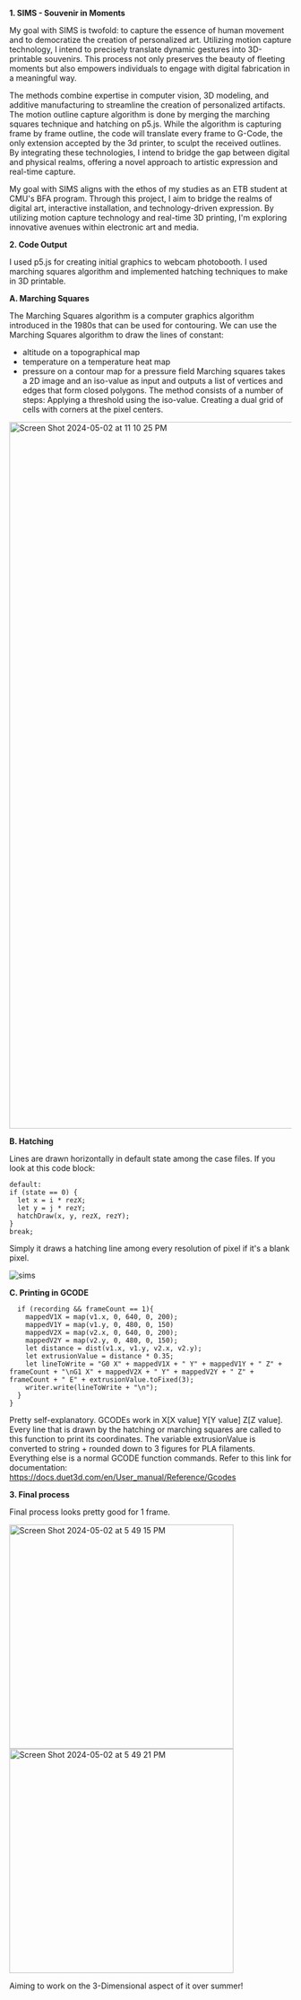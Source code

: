 **1. SIMS - Souvenir in Moments**

My goal with SIMS is twofold: to capture the essence of human movement and to democratize the creation of personalized art. Utilizing motion capture technology, I intend to precisely translate dynamic gestures into 3D-printable souvenirs. This process not only preserves the beauty of fleeting moments but also empowers individuals to engage with digital fabrication in a meaningful way. 

The methods combine expertise in computer vision, 3D modeling, and additive manufacturing to streamline the creation of personalized artifacts. The motion outline capture algorithm is done by merging the marching squares technique and hatching on p5.js. While the algorithm is capturing frame by frame outline, the code will translate every frame to G-Code, the only extension accepted by the 3d printer, to sculpt the received outlines. By integrating these technologies, I intend to bridge the gap between digital and physical realms, offering a novel approach to artistic expression and real-time capture. 

My goal with SIMS aligns with the ethos of my studies as an ETB student at CMU's BFA program. Through this project, I aim to bridge the realms of digital art, interactive installation, and technology-driven expression. By utilizing motion capture technology and real-time 3D printing, I'm exploring innovative avenues within electronic art and media.

**2. Code Output**

I used p5.js for creating initial graphics to webcam photobooth. I used marching squares algorithm and implemented hatching techniques to make in 3D printable.

**A. Marching Squares**

The Marching Squares algorithm is a computer graphics algorithm introduced in the 1980s that can be used for contouring. We can use the Marching Squares algorithm to draw the lines of constant:
- altitude on a topographical map
- temperature on a temperature heat map
- pressure on a contour map for a pressure field
Marching squares takes a 2D image and an iso-value as input and outputs a list of vertices and edges that form closed polygons. The method consists of a number of steps: Applying a threshold using the iso-value. Creating a dual grid of cells with corners at the pixel centers.

<img width="1260" alt="Screen Shot 2024-05-02 at 11 10 25 PM" src="https://github.com/siye0ngim/SIMS/assets/114831016/838cf1b8-e02e-418b-8e95-da539786438a">

**B. Hatching**

Lines are drawn horizontally in default state among the case files. If you look at this code block:

```
default:
if (state == 0) {
  let x = i * rezX;
  let y = j * rezY;
  hatchDraw(x, y, rezX, rezY);
}
break;
```

Simply it draws a hatching line among every resolution of pixel if it's a blank pixel.

![sims](https://github.com/siye0ngim/SIMS/assets/114831016/dc31208e-d28b-443c-8b63-b2a164f1d98f)

**C. Printing in GCODE**

```
  if (recording && frameCount == 1){
    mappedV1X = map(v1.x, 0, 640, 0, 200);
    mappedV1Y = map(v1.y, 0, 480, 0, 150)
    mappedV2X = map(v2.x, 0, 640, 0, 200);
    mappedV2Y = map(v2.y, 0, 480, 0, 150);
    let distance = dist(v1.x, v1.y, v2.x, v2.y);
    let extrusionValue = distance * 0.35;
    let lineToWrite = "G0 X" + mappedV1X + " Y" + mappedV1Y + " Z" + frameCount + "\nG1 X" + mappedV2X + " Y" + mappedV2Y + " Z" + frameCount + " E" + extrusionValue.toFixed(3);
    writer.write(lineToWrite + "\n"); 
  }
}
```
Pretty self-explanatory. GCODEs work in X[X value] Y[Y value] Z[Z value]. Every line that is drawn by the hatching or marching squares are called to this function to print its coordinates. The variable extrusionValue is converted to string + rounded down to 3 figures for PLA filaments. Everything else is a normal GCODE function commands. Refer to this link for documentation: https://docs.duet3d.com/en/User_manual/Reference/Gcodes

**3. Final process**

Final process looks pretty good for 1 frame.

<img height="400" alt="Screen Shot 2024-05-02 at 5 49 15 PM" src="https://github.com/siye0ngim/SIMS/assets/114831016/b2d646a7-1d7d-4f7c-9e2f-12338cc23a53">
<img height="400" alt="Screen Shot 2024-05-02 at 5 49 21 PM" src="https://github.com/siye0ngim/SIMS/assets/114831016/62afc7e3-6b60-4560-8feb-b57083219b0c">

Aiming to work on the 3-Dimensional aspect of it over summer!
